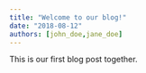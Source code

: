 ```yaml
---
title: "Welcome to our blog!"
date: "2018-08-12"
authors: [john_doe,jane_doe]
---
```


This is our first blog post together.
